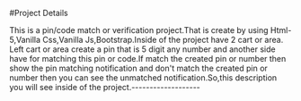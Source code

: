 #Project Details

This is a pin/code match or verification project.That is create by using Html-5,Vanilla Css,Vanilla Js,Bootstrap.Inside of the project have 2 cart or area. Left cart or area create a pin that is 5 digit any number and another side have for matching this pin or code.If match the created pin or number then show the pin matching notification and don't match the created pin or number then you can see the unmatched notification.So,this description you will see inside of the project.-------------------
